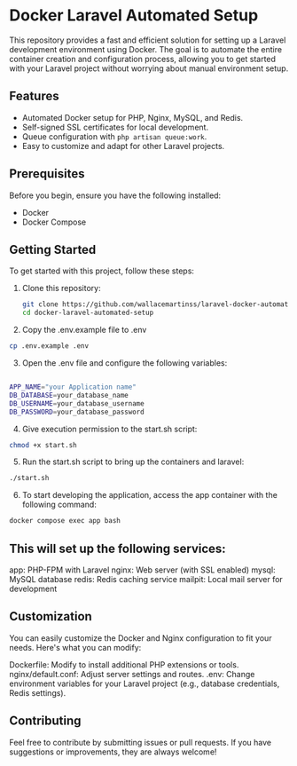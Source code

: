 # Docker Laravel Automated Setup

This repository provides a fast and efficient solution for setting up a Laravel development environment using Docker. The goal is to automate the entire container creation and configuration process, allowing you to get started with your Laravel project without worrying about manual environment setup.

## Features

- Automated Docker setup for PHP, Nginx, MySQL, and Redis.
- Self-signed SSL certificates for local development.
- Queue configuration with `php artisan queue:work`.
- Easy to customize and adapt for other Laravel projects.

## Prerequisites

Before you begin, ensure you have the following installed:

- Docker
- Docker Compose

## Getting Started

To get started with this project, follow these steps:

1. Clone this repository:

   ```bash
   git clone https://github.com/wallacemartinss/laravel-docker-automated-setup
   cd docker-laravel-automated-setup
   ```

2. Copy the .env.example file to .env

```bash
cp .env.example .env
```

3. Open the .env file and configure the following variables:

```bash

APP_NAME="your Application name"
DB_DATABASE=your_database_name
DB_USERNAME=your_database_username
DB_PASSWORD=your_database_password

```

4. Give execution permission to the start.sh script:

```bash
chmod +x start.sh
```

5. Run the start.sh script to bring up the containers and laravel:

```bash
./start.sh
```

6. To start developing the application, access the app container with the following command:

```bash
docker compose exec app bash
```

## This will set up the following services:

app: PHP-FPM with Laravel
nginx: Web server (with SSL enabled)
mysql: MySQL database
redis: Redis caching service
mailpit: Local mail server for development

## Customization

You can easily customize the Docker and Nginx configuration to fit your needs. Here's what you can modify:

Dockerfile: Modify to install additional PHP extensions or tools.
nginx/default.conf: Adjust server settings and routes.
.env: Change environment variables for your Laravel project (e.g., database credentials, Redis settings).

## Contributing

Feel free to contribute by submitting issues or pull requests. If you have suggestions or improvements, they are always welcome!
